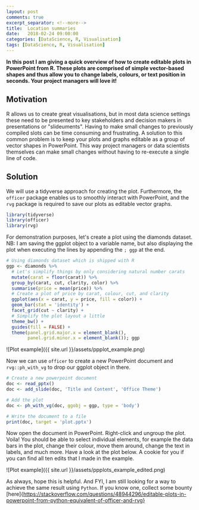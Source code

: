 ```yaml
---
layout: post
comments: true
excerpt_separator: <!--more-->
title:  Location summaries
date:   2018-02-24 09:00:00
categories: [DataScience, R, Visualisation]
tags: [DataScience, R, Visualisation]
---
```

**In this post I am giving a quick overview of how to create editable plots
in PowerPoint from R. These plots are comprised of simple vector-based shapes
and thus allow you to change labels, colours, or text position in seconds.
 Your project managers will love it!**
<!--more-->

## Motivation
R allows us to create great visualisations, but in most data science settings
these need to be presented to key stakeholders and decision makers in
presentations or "slideuments". Having to make small changes to previously
compiled slots can be time consuming and frustrating. A solution to this common
problem is to keep your plots and graphs editable as a group of vector shapes
in PowerPoint. This way project managers or data scientists themselves can make
small changes without having to re-execute a single line of code.

## Solution
We will use a tidyverse approach for creating the plot. Furthermore, the
`officer` package enables us to smoothly interact with PowerPoint, and the `rvg`
package is required to save our plots as editable vector graphs.

```R
library(tidyverse)
library(officer)
library(rvg)
```

For demonstration purposes, let's create a plot using the diamonds dataset.
NB: I am saving the ggplot object to a variable name, but also displaying the
plot when executing the lines by appending the `; ggp` at the end.

```R
# Using diamonds dataset which is shipped with R
ggp <- diamonds %>%
  # Let's simplify things by only considering natural number carats
  mutate(carat = floor(carat)) %>%
  group_by(carat, cut, clarity, color) %>%
  summarise(price = mean(price)) %>%
  # Create a plot of price by carat, colour, cut, and clarity
  ggplot(aes(x = carat, y = price, fill = color)) +
  geom_bar(stat = 'identity') +
  facet_grid(cut ~ clarity) +
  # Simplify the plot layout a little
  theme_bw() +
  guides(fill = FALSE) +
  theme(panel.grid.major.x = element_blank(),
        panel.grid.minor.x = element_blank()); ggp
```

![Plot example]({{ site.url }}/assets/ppplot_example.png)

Now we can use `officer` to create a new PowerPoint document and
`rvg::ph_with_vg` to drop our ggplot object in there.

```R
# Create a new powerpoint document
doc <- read_pptx()
doc <- add_slide(doc, 'Title and Content', 'Office Theme')

# Add the plot
doc <- ph_with_vg(doc, ggobj = ggp, type = 'body')  

# Write the document to a file
print(doc, target = 'plot.pptx')
```

Now open the document in PowerPoint. Right-click and ungroup the plot. Voila!
You should be able to select individual elements, for example the data bars in
the plot, change their colour, move them around, change the text in labels,
and much more. Have a look at the plot below. A cookie for you if you can
find all ten edits that I made in the example.

![Plot example]({{ site.url }}/assets/ppplots_example_edited.png)

As always, hope this is helpful. And FYI, I am still looking for a way to
achieve the same result using `Python`. If you know one, collect some bounty
[here]{https://stackoverflow.com/questions/48944296/editable-plots-in-powerpoint-from-python-equivalent-of-officer-and-rvg}
